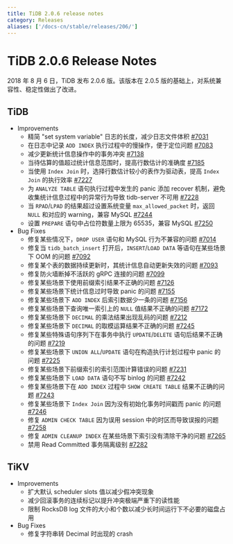 ```yaml
---
title: TiDB 2.0.6 release notes
category: Releases
aliases: ['/docs-cn/stable/releases/206/']
---
```


# TiDB 2.0.6 Release Notes

2018 年 8 月 6 日，TiDB 发布 2.0.6 版。该版本在 2.0.5 版的基础上，对系统兼容性、稳定性做出了改进。

## TiDB

- Improvements
    - 精简 "set system variable" 日志的长度，减少日志文件体积 [#7031](https://github.com/pingcap/tidb/pull/7031)
    - 在日志中记录 `ADD INDEX` 执行过程中的慢操作，便于定位问题 [#7083](https://github.com/pingcap/tidb/pull/7083)
    - 减少更新统计信息操作中的事务冲突 [#7138](https://github.com/pingcap/tidb/pull/7138)
    - 当待估算的值超过统计信息范围时，提高行数估计的准确度 [#7185](https://github.com/pingcap/tidb/pull/7185)
    - 当使用 `Index Join` 时，选择行数估计较小的表作为驱动表，提高 `Index Join` 的执行效率 [#7227](https://github.com/pingcap/tidb/pull/7227)
    - 为 `ANALYZE TABLE` 语句执行过程中发生的 panic 添加 recover 机制，避免收集统计信息过程中的异常行为导致 tidb-server 不可用 [#7228](https://github.com/pingcap/tidb/pull/7228)
    - 当 `RPAD`/`LPAD` 的结果超过设置系统变量 `max_allowed_packet` 时，返回 `NULL` 和对应的 warning，兼容 MySQL [#7244](https://github.com/pingcap/tidb/pull/7244)
    - 设置 `PREPARE` 语句中占位符数量上限为 65535，兼容 MySQL [#7250](https://github.com/pingcap/tidb/pull/7250)
- Bug Fixes
    - 修复某些情况下，`DROP USER` 语句和 MySQL 行为不兼容的问题 [#7014](https://github.com/pingcap/tidb/pull/7014)
    - 修复当 `tidb_batch_insert` 打开后，`INSERT`/`LOAD DATA` 等语句在某些场景下 OOM 的问题 [#7092](https://github.com/pingcap/tidb/pull/7092)
    - 修复某个表的数据持续更新时，其统计信息自动更新失效的问题 [#7093](https://github.com/pingcap/tidb/pull/7093)
    - 修复防火墙断掉不活跃的 gRPC 连接的问题 [#7099](https://github.com/pingcap/tidb/pull/7099)
    - 修复某些场景下使用前缀索引结果不正确的问题 [#7126](https://github.com/pingcap/tidb/pull/7126)
    - 修复某些场景下统计信息过时导致 panic 的问题 [#7155](https://github.com/pingcap/tidb/pull/7155)
    - 修复某些场景下 `ADD INDEX` 后索引数据少一条的问题 [#7156](https://github.com/pingcap/tidb/pull/7156)
    - 修复某些场景下查询唯一索引上的 `NULL` 值结果不正确的问题 [#7172](https://github.com/pingcap/tidb/pull/7172)
    - 修复某些场景下 `DECIMAL` 的乘法结果出现乱码的问题 [#7212](https://github.com/pingcap/tidb/pull/7212)
    - 修复某些场景下 `DECIMAL` 的取模运算结果不正确的问题 [#7245](https://github.com/pingcap/tidb/pull/7245)
    - 修复某些特殊语句序列下在事务中执行 `UPDATE`/`DELETE` 语句后结果不正确的问题 [#7219](https://github.com/pingcap/tidb/pull/7219)
    - 修复某些场景下 `UNION ALL`/`UPDATE` 语句在构造执行计划过程中 panic 的问题 [#7225](https://github.com/pingcap/tidb/pull/7225)
    - 修复某些场景下前缀索引的索引范围计算错误的问题 [#7231](https://github.com/pingcap/tidb/pull/7231)
    - 修复某些场景下 `LOAD DATA` 语句不写 binlog 的问题 [#7242](https://github.com/pingcap/tidb/pull/7242)
    - 修复某些场景下在 `ADD INDEX` 过程中 `SHOW CREATE TABLE` 结果不正确的问题 [#7243](https://github.com/pingcap/tidb/pull/7243)
    - 修复某些场景下 `Index Join` 因为没有初始化事务时间戳而 panic 的问题 [#7246](https://github.com/pingcap/tidb/pull/7246)
    - 修复 `ADMIN CHECK TABLE` 因为误用 session 中的时区而导致误报的问题 [#7258](https://github.com/pingcap/tidb/pull/7258)
    - 修复 `ADMIN CLEANUP INDEX` 在某些场景下索引没有清除干净的问题 [#7265](https://github.com/pingcap/tidb/pull/7265)
    - 禁用 Read Committed 事务隔离级别 [#7282](https://github.com/pingcap/tidb/pull/7282)

## TiKV

- Improvements
    - 扩大默认 scheduler slots 值以减少假冲突现象
    - 减少回滚事务的连续标记以提升冲突极端严重下的读性能
    - 限制 RocksDB log 文件的大小和个数以减少长时间运行下不必要的磁盘占用
- Bug Fixes
    - 修复字符串转 Decimal 时出现的 crash
